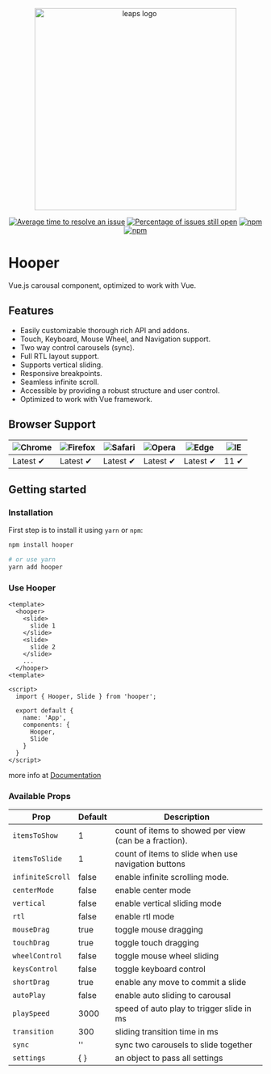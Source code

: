 <p align="center">
  <a href="https://baianat.github.io/hooper/" target="_blank">
    <img width="400" alt="leaps logo" src="https://github.com/baianat/hooper/blob/master/hooper.svg">
  </a>
</p>

<p align="center">
  <a href="http://isitmaintained.com/project/baianat/hooper"><img src="http://isitmaintained.com/badge/resolution/baianat/hooper.svg" alt="Average time to resolve an issue"/></a>
  <a href="http://isitmaintained.com/project/baianat/hooper"><img src="http://isitmaintained.com/badge/open/baianat/hooper.svg" alt="Percentage of issues still open"/></a>
  <a href="https://npm-stat.com/charts.html?package=hooper"><img src="https://img.shields.io/npm/dm/hooper.svg" alt="npm"/></a>
  <a href="https://www.npmjs.com/package/hooper"><img src="https://img.shields.io/npm/v/hooper.svg" alt="npm"/></a>
</p>


# Hooper

Vue.js carousal component, optimized to work with Vue.

## Features

* Easily customizable thorough rich API and addons.
* Touch, Keyboard, Mouse Wheel, and Navigation support.
* Two way control carousels (sync).
* Full RTL layout support.
* Supports vertical sliding.
* Responsive breakpoints.
* Seamless infinite scroll.
* Accessible by providing a robust structure and user control.
* Optimized to work with Vue framework.

## Browser Support
| ![Chrome](https://raw.github.com/alrra/browser-logos/master/src/chrome/chrome_48x48.png) | ![Firefox](https://raw.github.com/alrra/browser-logos/master/src/firefox/firefox_48x48.png) | ![Safari](https://raw.github.com/alrra/browser-logos/master/src/safari/safari_48x48.png) | ![Opera](https://raw.github.com/alrra/browser-logos/master/src/opera/opera_48x48.png) | ![Edge](https://raw.github.com/alrra/browser-logos/master/src/edge/edge_48x48.png) | ![IE](https://raw.github.com/alrra/browser-logos/master/src/archive/internet-explorer_9-11/internet-explorer_9-11_48x48.png) |
| --- | --- | --- | --- | --- | --- |
| Latest ✔ | Latest ✔ | Latest ✔ | Latest ✔ | Latest ✔ | 11 ✔ |

## Getting started

### Installation

First step is to install it using `yarn` or `npm`:

```bash
npm install hooper

# or use yarn
yarn add hooper
```

### Use Hooper

```vue
<template>
  <hooper>
    <slide>
      slide 1
    </slide>
    <slide>
      slide 2
    </slide>
    ...
  </hooper>
<template>

<script>
  import { Hooper, Slide } from 'hooper';

  export default {
    name: 'App',
    components: {
      Hooper,
      Slide
    }
  }
</script>
```

more info at [Documentation](https://baianat.github.io/hooper/)

### Available Props

|Prop             |Default |Description|
|-----------------|-----|-----------|
|`itemsToShow`    |1    |count of items to showed per view  (can be a fraction).|
|`itemsToSlide`   |1    |count of items to slide when use navigation buttons|
|`infiniteScroll` |false|enable infinite scrolling mode.|
|`centerMode`     |false|enable center mode|
|`vertical`       |false|enable vertical sliding mode|
|`rtl`            |false|enable rtl mode|
|`mouseDrag`      |true |toggle mouse dragging|
|`touchDrag`      |true |toggle touch dragging|
|`wheelControl`   |false|toggle mouse wheel sliding|
|`keysControl`    |false|toggle keyboard control|
|`shortDrag`      |true |enable any move to commit a slide|
|`autoPlay`       |false|enable auto sliding to carousal|
|`playSpeed`      |3000 |speed of auto play to trigger slide in ms|
|`transition`     |300  |sliding transition time in ms|
|`sync`           |''   |sync two carousels to slide together|
|`settings`       |{ }  |an object to pass all settings|
